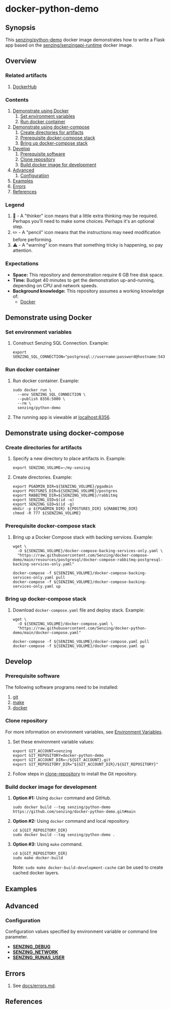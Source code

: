 # docker-python-demo

## Synopsis

This [senzing/python-demo](https://hub.docker.com/r/senzing/python-demo)
docker image demonstrates how to write a Flask app based on the
[senzing/senzingapi-runtime](https://hub.docker.com/r/senzing/senzingapi-runtime) docker image.

## Overview

### Related artifacts

1. [DockerHub](https://hub.docker.com/r/senzing/python-demo)

### Contents

1. [Demonstrate using Docker](#demonstrate-using-docker)
    1. [Set environment variables](#set-environment-variables)
    1. [Run docker container](#run-docker-container)
1. [Demonstrate using docker-compose](#demonstrate-using-docker-compose)
    1. [Create directories for artifacts](#create-directories-for-artifacts)
    1. [Prerequisite docker-compose stack](#prerequisite-docker-compose-stack)
    1. [Bring up docker-compose stack](#bring-up-docker-compose-stack)
1. [Develop](#develop)
    1. [Prerequisite software](#prerequisite-software)
    1. [Clone repository](#clone-repository)
    1. [Build docker image for development](#build-docker-image-for-development)
1. [Advanced](#advanced)
    1. [Configuration](#configuration)
1. [Examples](#examples)
1. [Errors](#errors)
1. [References](#references)

### Legend

1. :thinking: - A "thinker" icon means that a little extra thinking may be required.
   Perhaps you'll need to make some choices.
   Perhaps it's an optional step.
1. :pencil2: - A "pencil" icon means that the instructions may need modification before performing.
1. :warning: - A "warning" icon means that something tricky is happening, so pay attention.

### Expectations

- **Space:** This repository and demonstration require 6 GB free disk space.
- **Time:** Budget 40 minutes to get the demonstration up-and-running, depending on CPU and network speeds.
- **Background knowledge:** This repository assumes a working knowledge of:
  - [Docker](https://github.com/Senzing/knowledge-base/blob/main/WHATIS/docker.md)

## Demonstrate using Docker

### Set environment variables

1. Construct Senzing SQL Connection.
   Example:

    ```console
    export SENZING_SQL_CONNECTION="postgresql://username:password@hostname:5432:G2/"
    ```

### Run docker container

1. Run docker container.
   Example:

    ```console
    sudo docker run \
      --env SENZING_SQL_CONNECTION \
      --publish 8356:5000 \
      --rm \
      senzing/python-demo
    ```

1. The running app is viewable at [localhost:8356](http://localhost:8256).

## Demonstrate using docker-compose

### Create directories for artifacts

1. Specify a new directory to place artifacts in.
   Example:

    ```console
    export SENZING_VOLUME=~/my-senzing
    ```

1. Create directories.
   Example:

    ```console
    export PGADMIN_DIR=${SENZING_VOLUME}/pgadmin
    export POSTGRES_DIR=${SENZING_VOLUME}/postgres
    export RABBITMQ_DIR=${SENZING_VOLUME}/rabbitmq
    export SENZING_UID=$(id -u)
    export SENZING_GID=$(id -g)
    mkdir -p ${PGADMIN_DIR} ${POSTGRES_DIR} ${RABBITMQ_DIR}
    chmod -R 777 ${SENZING_VOLUME}
    ```

### Prerequisite docker-compose stack

1. Bring up a Docker Compose stack with backing services.
   Example:

    ```console
    wget \
      -O ${SENZING_VOLUME}/docker-compose-backing-services-only.yaml \
      "https://raw.githubusercontent.com/Senzing/docker-compose-demo/main/resources/postgresql/docker-compose-rabbitmq-postgresql-backing-services-only.yaml"

    docker-compose -f ${SENZING_VOLUME}/docker-compose-backing-services-only.yaml pull
    docker-compose -f ${SENZING_VOLUME}/docker-compose-backing-services-only.yaml up
    ```

### Bring up docker-compose stack

1. Download `docker-compose.yaml` file and deploy stack.
   Example:

    ```console
    wget \
      -O ${SENZING_VOLUME}/docker-compose.yaml \
      "https://raw.githubusercontent.com/Senzing/docker-python-demo/main/docker-compose.yaml"

    docker-compose -f ${SENZING_VOLUME}/docker-compose.yaml pull
    docker-compose -f ${SENZING_VOLUME}/docker-compose.yaml up
    ```

## Develop

### Prerequisite software

The following software programs need to be installed:

1. [git](https://github.com/Senzing/knowledge-base/blob/main/HOWTO/install-git.md)
1. [make](https://github.com/Senzing/knowledge-base/blob/main/HOWTO/install-make.md)
1. [docker](https://github.com/Senzing/knowledge-base/blob/main/HOWTO/install-docker.md)

### Clone repository

For more information on environment variables,
see [Environment Variables](https://github.com/Senzing/knowledge-base/blob/main/lists/environment-variables.md).

1. Set these environment variable values:

    ```console
    export GIT_ACCOUNT=senzing
    export GIT_REPOSITORY=docker-python-demo
    export GIT_ACCOUNT_DIR=~/${GIT_ACCOUNT}.git
    export GIT_REPOSITORY_DIR="${GIT_ACCOUNT_DIR}/${GIT_REPOSITORY}"
    ```

1. Follow steps in [clone-repository](https://github.com/Senzing/knowledge-base/blob/main/HOWTO/clone-repository.md) to install the Git repository.

### Build docker image for development

1. **Option #1:** Using `docker` command and GitHub.

    ```console
    sudo docker build --tag senzing/python-demo https://github.com/senzing/docker-python-demo.git#main
    ```

1. **Option #2:** Using `docker` command and local repository.

    ```console
    cd ${GIT_REPOSITORY_DIR}
    sudo docker build --tag senzing/python-demo .
    ```

1. **Option #3:** Using `make` command.

    ```console
    cd ${GIT_REPOSITORY_DIR}
    sudo make docker-build
    ```

    Note: `sudo make docker-build-development-cache` can be used to create cached docker layers.

## Examples

## Advanced

### Configuration

Configuration values specified by environment variable or command line parameter.

- **[SENZING_DEBUG](https://github.com/Senzing/knowledge-base/blob/main/lists/environment-variables.md#senzing_debug)**
- **[SENZING_NETWORK](https://github.com/Senzing/knowledge-base/blob/main/lists/environment-variables.md#senzing_network)**
- **[SENZING_RUNAS_USER](https://github.com/Senzing/knowledge-base/blob/main/lists/environment-variables.md#senzing_runas_user)**

## Errors

1. See [docs/errors.md](docs/errors.md).

## References
